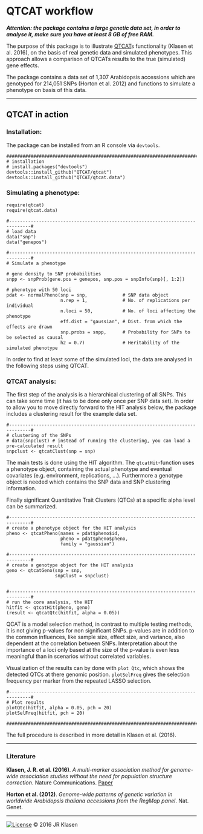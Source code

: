 
# QTCAT workflow

***Attention: the package contains a large genetic data set, in order to analyse it, make sure you have at least 8 GB of free RAM.***

The purpose of this package is to illustrate [QTCAT](https://github.com/QTCAT/qtcat)s functionality (Klasen et al. 2016), on the basis of real genetic data and simulated phenotypes.  This approach allows a comparison of QTCATs results to the true (simulated) gene effects.


The package contains a data set of 1,307 Arabidopsis accessions which are genotyped for 214,051 SNPs (Horton et al. 2012) and functions to simulate a phenotype on basis of this data.

________________________________________________________________________________

## QTCAT in action
### Installation:
The package can be installed from an R console via ``devtools``.

```{R}
################################################################################
# installation
# install.packages("devtools")
devtools::install_github("QTCAT/qtcat") 
devtools::install_github("QTCAT/qtcat.data") 

```

### Simulating a phenotype:

```{R}
require(qtcat)
require(qtcat.data)

#------------------------------------------------------------------------------#
# load data
data("snp")
data("genepos")

#------------------------------------------------------------------------------#
# Simulate a phenotype

# gene density to SNP probabilities
snpp <- snpProb(gene.pos = genepos, snp.pos = snpInfo(snp)[, 1:2])

# phenotype with 50 loci
pdat <- normalPheno(snp = snp,             # SNP data object
                    n.rep = 1,             # No. of replications per individual
                    n.loci = 50,           # No. of loci affecting the phenotype
                    eff.dist = "gaussian", # Dist. from which the effects are drawn
                    snp.probs = snpp,      # Probability for SNPs to be selected as causal
                    h2 = 0.7)              # Heritability of the simulated phenotype

```

In order to find at least some of the simulated loci, the data are analysed in the following steps using QTCAT.

### QTCAT analysis:
The first step of the analysis is a hierarchical clustering of all SNPs.  This can take some time (it has to be done only once per SNP data set).  In order to allow you to move directly forward to the HIT analysis below, the package includes a clustering result for the example data set.

```{R}
#------------------------------------------------------------------------------#
# clustering of the SNPs
# data(snpclust) # instead of running the clustering, you can load a pre-calculated result 
snpclust <- qtcatClust(snp = snp)

```

The main tests is done using the HIT algorithm. The ``qtcatHit``-function uses a phenotype object, containing the actual phenotype and eventual covariates (e.g. environment, replications, ...).  Furthermore a genotype object is needed which contains the SNP data and SNP clustering information. 

Finally significant Quantitative Trait Clusters (QTCs) at a specific alpha level can be summarized.

```{R}
#------------------------------------------------------------------------------#
# create a phenotype object for the HIT analysis
pheno <- qtcatPheno(names = pdat$pheno$id,
                    pheno = pdat$pheno$pheno,
                    family = "gaussian")

#------------------------------------------------------------------------------#
# create a genotype object for the HIT analysis
geno <- qtcatGeno(snp = snp,
                  snpClust = snpclust)


#------------------------------------------------------------------------------#
# run the core analysis, the HIT
hitfit <- qtcatHit(pheno, geno)
(result <- qtcatQtc(hitfit, alpha = 0.05))

```

QCAT is a model selection method, in contrast to multiple testing methods, it is not giving p-values for non significant SNPs.  p-values are in addition to the common influences, like sample size, effect size, and variance, also dependent at the correlation between SNPs.  Interpretation about the importance of a loci only based at the size of the p-value is even less meaningful than in scenarios without correlated variables.

Visualization of the results can by done with ``plot Qtc``, which shows the detected QTCs at there genomic position.  ``plotSelFreq`` gives the selection frequency per marker from the repeated LASSO selection.

```{R}
#------------------------------------------------------------------------------#
# Plot results
plotQtc(hitfit, alpha = 0.05, pch = 20)
plotSelFreq(hitfit, pch = 20)

################################################################################
```

The full procedure is described in more detail in Klasen et al. (2016).

________________________________________________________________________________

### Literature

**Klasen, J. R. et al. (2016)**. *A multi-marker association method for genome-wide 
association studies without the need for population structure correction*. Nature 
Communications. [Paper](http://www.nature.com/articles/ncomms13299)

**Horton et al. (2012)**. *Genome-wide patterns of genetic variation in worldwide Arabidopsis thaliana 
accessions from the RegMap panel*. Nat. Genet.

________________________________________________________________________________

[![License](https://img.shields.io/badge/license-GPL%20%28%3E=%202%29-brightgreen.svg)](https://www.gnu.org/licenses/gpl-2.0.html)
&copy; 2016 JR Klasen
